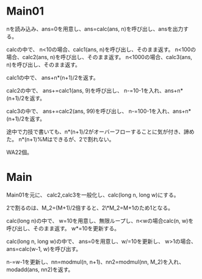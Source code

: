# Main01
nを読み込み、ans=0を用意し、ans=calc(ans, n)を呼び出し、ansを出力する。

calcの中で、
n<10の場合、calc1(ans, n)を呼び出し、そのまま返す。
n<100の場合、calc2(ans, n)を呼び出し、そのまま返す。
n<1000の場合、calc3(ans, n)を呼び出し、そのまま返す。

calc1の中で、
ans+n*(n+1)/2を返す。

calc2の中で、
ans+=calc1(ans, 9)を呼び出し、
n-=10-1を入れ、ans+n*(n+1)/2を返す。

calc3の中で、
ans+=calc2(ans, 99)を呼び出し、
n-=100-1を入れ、ans+n*(n+1)/2を返す。

途中で力技で書いても、n\*(n+1)/2がオーバーフローすることに気が付き、諦めた。
n\*(n+1)%Mはできるが、2で割れない。

WA22個。

# Main
Main01を元に、
calc2,calc3を一般化し、calc(long n, long w)にする。

2で割るのは、M_2=(M+1)/2倍すると、2\\*M\_2=M+1のため1となる。

calc(long n)の中で、
w=10を用意し、無限ループし、n<wの場合calc(n, w)を呼び出し、そのまま返す。
w*=10を更新する。

calc(long n, long w)の中で、
ans=0を用意し、w/=10を更新し、
w>1の場合、ans=calc(w-1, w)を呼び出す。

n-=w-1を更新し、nn=modmul(n, n+1)、nn2=modmul(nn, M_2)を入れ、modadd(ans, nn2)を返す。

